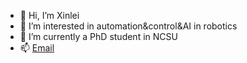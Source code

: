 - 👋 Hi, I’m Xinlei
- 👀 I’m interested in automation&control&AI in robotics
- 🌱 I’m currently a PhD student in NCSU
- 📫 [Email](xzhan245@ncsu.edu)

<!---
XinleiZhang0613/XinleiZhang0613 is a ✨ special ✨ repository because its `README.md` (this file) appears on your GitHub profile.
You can click the Preview link to take a look at your changes.
--->
